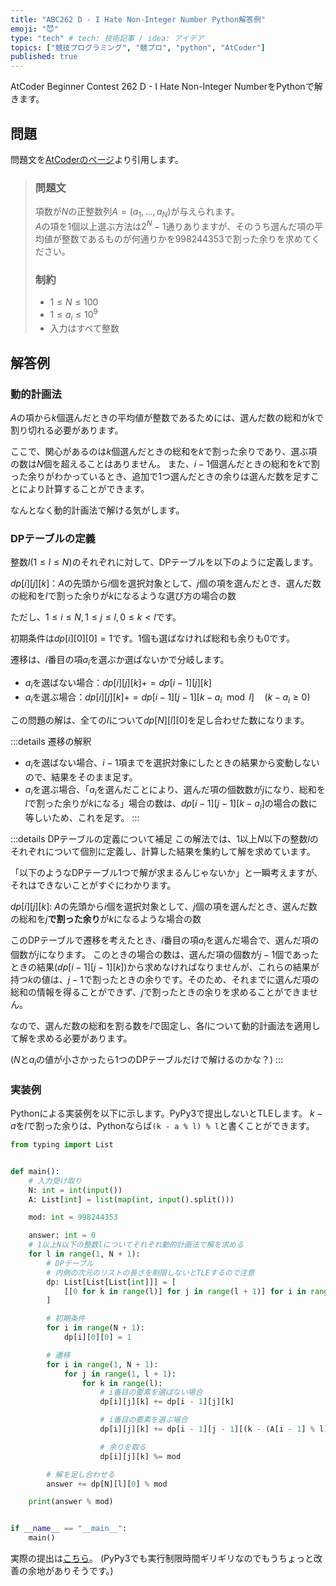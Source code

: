 ```yaml
---
title: "ABC262 D - I Hate Non-Integer Number Python解答例"
emoji: "😈"
type: "tech" # tech: 技術記事 / idea: アイデア
topics: ["競技プログラミング", "競プロ", "python", "AtCoder"]
published: true
---
```


AtCoder Beginner Contest 262 D - I Hate Non-Integer NumberをPythonで解きます。

## 問題

問題文を[AtCoderのページ](https://atcoder.jp/contests/abc262/tasks/abc262_d)より引用します。

> ### 問題文
>
> 項数が$N$の正整数列$A=(a_1,\ldots,a_N)$が与えられます。  
> $A$の項を$1$個以上選ぶ方法は$2^N-1$通りありますが、そのうち選んだ項の平均値が整数であるものが何通りかを$998244353$で割った余りを求めてください。
>
> ### 制約
>
> - $1 \leq N \leq 100$
> - $1 \leq a_i \leq 10^9$
> - 入力はすべて整数

## 解答例

### 動的計画法

$A$の項から$k$個選んだときの平均値が整数であるためには、選んだ数の総和が$k$で割り切れる必要があります。

ここで、関心があるのは$k$個選んだときの総和を$k$で割った余りであり、選ぶ項の数は$N$個を超えることはありません。
また、$i - 1$個選んだときの総和を$k$で割った余りがわかっているとき、追加で1つ選んだときの余りは選んだ数を足すことにより計算することができます。

なんとなく動的計画法で解ける気がします。

### DPテーブルの定義

整数$l (1 \leq l \leq N)$のそれぞれに対して、DPテーブルを以下のように定義します。

$dp[i][j][k]$：$A$の先頭から$i$個を選択対象として、$j$個の項を選んだとき、選んだ数の総和を$l$で割った余りが$k$になるような選び方の場合の数

ただし、$1 \leq i \leq N, 1 \leq j \leq l, 0 \leq k < l$です。

初期条件は$dp[i][0][0] = 1$です。1個も選ばなければ総和も余りも0です。

遷移は、$i$番目の項$a_i$を選ぶか選ばないかで分岐します。

- $a_i$を選ばない場合：$dp[i][j][k] += dp[i - 1][j][k]$
- $a_i$を選ぶ場合：$dp[i][j][k] += dp[i - 1][j - 1][k - a_i \mod l] \quad (k - a_i \geq 0)$

この問題の解は、全ての$l$について$dp[N][l][0]$を足し合わせた数になります。

:::details 遷移の解釈

- $a_i$を選ばない場合、$i - 1$項までを選択対象にしたときの結果から変動しないので、結果をそのまま足す。
- $a_i$を選ぶ場合、「$a_i$を選んだことにより、選んだ項の個数数が$j$になり、総和を$l$で割った余りが$k$になる」場合の数は、$dp[i - 1][j - 1][k - a_i]$の場合の数に等しいため、これを足す。
  :::

:::details DPテーブルの定義について補足
この解法では、1以上$N$以下の整数$l$のそれぞれについて個別に定義し、計算した結果を集約して解を求めています。

「以下のようなDPテーブル1つで解が求まるんじゃないか」と一瞬考えますが、それはできないことがすぐにわかります。

$dp[i][j][k]$: $A$の先頭から$i$個を選択対象として、$j$個の項を選んだとき、選んだ数の総和を$j$**で割った余り**が$k$になるような場合の数

このDPテーブルで遷移を考えたとき、$i$番目の項$a_i$を選んだ場合で、選んだ項の個数が$j$になります。
このときの場合の数は、選んだ項の個数が$j - 1$個であったときの結果($dp[i - 1][j - 1][k]$)から求めなければなりませんが、これらの結果が持つ$k$の値は、$j - 1$で割ったときの余りです。そのため、それまでに選んだ項の総和の情報を得ることができず、$j$で割ったときの余りを求めることができません。

なので、選んだ数の総和を割る数を$l$で固定し、各$l$について動的計画法を適用して解を求める必要があります。

($N$と$a_i$の値が小さかったら1つのDPテーブルだけで解けるのかな？)
:::

### 実装例

Pythonによる実装例を以下に示します。PyPy3で提出しないとTLEします。
$k - a$を$l$で割った余りは、Pythonならば`(k - a % l) % l`と書くことができます。

```python:d.py
from typing import List


def main():
    # 入力受け取り
    N: int = int(input())
    A: List[int] = list(map(int, input().split()))

    mod: int = 998244353

    answer: int = 0
    # 1以上N以下の整数lについてそれぞれ動的計画法で解を求める
    for l in range(1, N + 1):
        # DPテーブル
        # 内側の次元のリストの長さを制限しないとTLEするので注意
        dp: List[List[List[int]]] = [
            [[0 for k in range(l)] for j in range(l + 1)] for i in range(N + 1)
        ]

        # 初期条件
        for i in range(N + 1):
            dp[i][0][0] = 1

        # 遷移
        for i in range(1, N + 1):
            for j in range(1, l + 1):
                for k in range(l):
                    # i番目の要素を選ばない場合
                    dp[i][j][k] += dp[i - 1][j][k]

                    # i番目の要素を選ぶ場合
                    dp[i][j][k] += dp[i - 1][j - 1][(k - (A[i - 1] % l)) % l]

                    # 余りを取る
                    dp[i][j][k] %= mod

        # 解を足し合わせる
        answer += dp[N][l][0] % mod

    print(answer % mod)


if __name__ == "__main__":
    main()
```

実際の提出は[こちら](https://atcoder.jp/contests/abc262/submissions/33881692)。
(PyPy3でも実行制限時間ギリギリなのでもうちょっと改善の余地がありそうです。)
